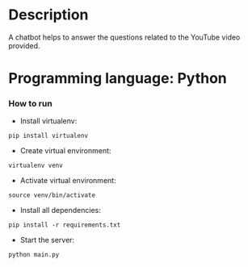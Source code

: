 # Description #
A chatbot helps to answer the questions related to the YouTube video provided.

# Programming language: Python

### How to run

* Install virtualenv:
```properties
pip install virtualenv
```
* Create virtual environment:
```properties
virtualenv venv
```
* Activate virtual environment:
```properties
source venv/bin/activate
```
* Install all dependencies:
```properties
pip install -r requirements.txt
```
* Start the server:
```properties
python main.py
```
